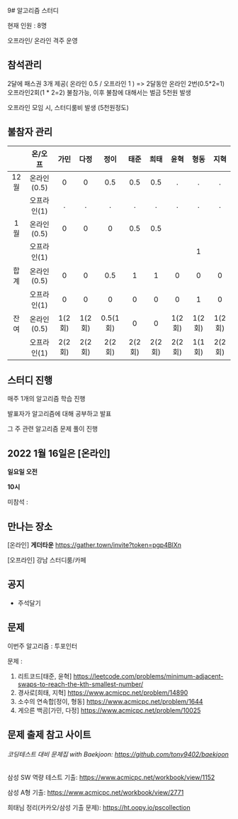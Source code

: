 9# 알고리즘 스터디

현재 인원 : 8명

오프라인/ 온라인 격주 운영

## __참석관리__

2달에 패스권 3개 제공( 온라인 0.5 / 오프라인 1 ) => 2달동안 온라인 2번(0.5*2=1) 오프라인2회(1 * 2=2) 불참가능, 이후 불참에 대해서는 벌금 5천원 발생

오프라인 모임 시, 스터디룸비 발생 (5천원정도)

## 불참자 관리

|  |온/오프|가민|다정|정이|태준|희태|윤혁|형동|지혁|
|:---:|:---:|:---:|:---:|:---:|:---:|:---:|:---:|:---:|:---:|
|12월|온라인(0.5)|0|0|0.5|0.5|0.5|.|.|.|
|    |오프라인(1)|.|.|.|.|.|.|.|.|
|1월|온라인(0.5)|0|0|0|0.5|0.5||||
||오프라인(1)|||||||1||
|합계|온라인(0.5)|0|0|0.5|1|1|0|0|0|
||오프라인(1)|0|0|0|0|0|0|1|0|
|잔여|온라인(0.5)|1(2회)|1(2회)|0.5(1회)|0|0|1(2회)|1(2회)|1(2회)
||오프라인(1)|2(2회)|2(2회)|2(2회)|2(2회)|2(2회)|2(2회)|1(1회)|2(2회)|

## __스터디 진행__

매주 1개의 알고리즘 학습 진행

발표자가 알고리즘에 대해 공부하고 발표

그 주 관련 알고리즘 문제 풀이 진행




## 2022 1월 16일은 [온라인]

__일요일 오전__

__10시__

미참석 : 


## 만나는 장소

[온라인] __게더타운__
https://gather.town/invite?token=pgp4BlXn

[오프라인] 강남 스터디룸/카페


## 공지

- 주석달기


## 문제

이번주 알고리즘 : 투포인터

문제 :   
1. 리트코드[태준, 윤혁]
https://leetcode.com/problems/minimum-adjacent-swaps-to-reach-the-kth-smallest-number/  
2. 경사로[희태, 지혁]
https://www.acmicpc.net/problem/14890
3. 소수의 연속합[정이, 형동]
 https://www.acmicpc.net/problem/1644
4. 게으른 백곰[가민, 다정]
https://www.acmicpc.net/problem/10025

## 문제 출제 참고 사이트 
###### 코딩테스트 대비 문제집 with Baekjoon: https://github.com/tony9402/baekjoon

삼성 SW 역량 테스트 기출: https://www.acmicpc.net/workbook/view/1152

삼성 A형 기출: https://www.acmicpc.net/workbook/view/2771

희태님 정리(카카오/삼성 기출 문제): https://ht.oopy.io/pscollection

